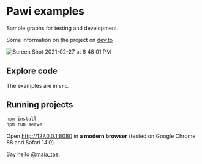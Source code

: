 # Pawi examples

Sample graphs for testing and development.

Some information on the project on [dev.to](https://dev.to/maia_tae/visual-live-coding-proof-of-concept-1o7l)

![Screen Shot 2021-02-27 at 6 48 01 PM](https://user-images.githubusercontent.com/79422935/109376981-0e93f980-792d-11eb-97a3-5978224e8642.png)

## Explore code

The examples are in `src`.

## Running projects

```sh
npm install
npm run serve
```

Open http://127.0.0.1:8080 in **a modern browser** (tested on Google Chrome 88 and Safari 14.0).

Say hello [@maia_tae](https://twitter.com/maia_tae).
